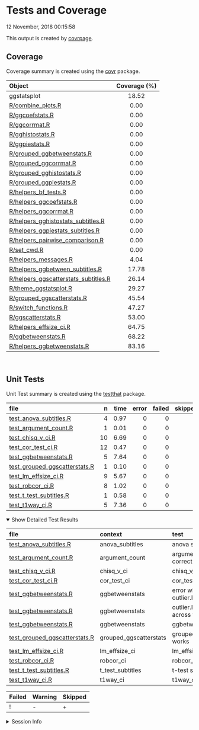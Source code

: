 Tests and Coverage
================
12 November, 2018 00:15:58

This output is created by
[covrpage](https://github.com/yonicd/covrpage).

## Coverage

Coverage summary is created using the
[covr](https://github.com/r-lib/covr)
package.

| Object                                                                            | Coverage (%) |
| :-------------------------------------------------------------------------------- | :----------: |
| ggstatsplot                                                                       |    18.52     |
| [R/combine\_plots.R](../R/combine_plots.R)                                        |     0.00     |
| [R/ggcoefstats.R](../R/ggcoefstats.R)                                             |     0.00     |
| [R/ggcorrmat.R](../R/ggcorrmat.R)                                                 |     0.00     |
| [R/gghistostats.R](../R/gghistostats.R)                                           |     0.00     |
| [R/ggpiestats.R](../R/ggpiestats.R)                                               |     0.00     |
| [R/grouped\_ggbetweenstats.R](../R/grouped_ggbetweenstats.R)                      |     0.00     |
| [R/grouped\_ggcorrmat.R](../R/grouped_ggcorrmat.R)                                |     0.00     |
| [R/grouped\_gghistostats.R](../R/grouped_gghistostats.R)                          |     0.00     |
| [R/grouped\_ggpiestats.R](../R/grouped_ggpiestats.R)                              |     0.00     |
| [R/helpers\_bf\_tests.R](../R/helpers_bf_tests.R)                                 |     0.00     |
| [R/helpers\_ggcoefstats.R](../R/helpers_ggcoefstats.R)                            |     0.00     |
| [R/helpers\_ggcorrmat.R](../R/helpers_ggcorrmat.R)                                |     0.00     |
| [R/helpers\_gghistostats\_subtitles.R](../R/helpers_gghistostats_subtitles.R)     |     0.00     |
| [R/helpers\_ggpiestats\_subtitles.R](../R/helpers_ggpiestats_subtitles.R)         |     0.00     |
| [R/helpers\_pairwise\_comparison.R](../R/helpers_pairwise_comparison.R)           |     0.00     |
| [R/set\_cwd.R](../R/set_cwd.R)                                                    |     0.00     |
| [R/helpers\_messages.R](../R/helpers_messages.R)                                  |     4.04     |
| [R/helpers\_ggbetween\_subtitles.R](../R/helpers_ggbetween_subtitles.R)           |    17.78     |
| [R/helpers\_ggscatterstats\_subtitles.R](../R/helpers_ggscatterstats_subtitles.R) |    26.14     |
| [R/theme\_ggstatsplot.R](../R/theme_ggstatsplot.R)                                |    29.27     |
| [R/grouped\_ggscatterstats.R](../R/grouped_ggscatterstats.R)                      |    45.54     |
| [R/switch\_functions.R](../R/switch_functions.R)                                  |    47.27     |
| [R/ggscatterstats.R](../R/ggscatterstats.R)                                       |    53.00     |
| [R/helpers\_effsize\_ci.R](../R/helpers_effsize_ci.R)                             |    64.75     |
| [R/ggbetweenstats.R](../R/ggbetweenstats.R)                                       |    68.22     |
| [R/helpers\_ggbetweenstats.R](../R/helpers_ggbetweenstats.R)                      |    83.16     |

<br>

## Unit Tests

Unit Test summary is created using the
[testthat](https://github.com/r-lib/testthat)
package.

| file                                                                      |  n | time | error | failed | skipped | warning | icon |
| :------------------------------------------------------------------------ | -: | ---: | ----: | -----: | ------: | ------: | :--- |
| [test\_anova\_subtitles.R](testthat/test_anova_subtitles.R)               |  4 | 0.97 |     0 |      0 |       0 |       0 |      |
| [test\_argument\_count.R](testthat/test_argument_count.R)                 |  1 | 0.01 |     0 |      0 |       0 |       0 |      |
| [test\_chisq\_v\_ci.R](testthat/test_chisq_v_ci.R)                        | 10 | 6.69 |     0 |      0 |       0 |       0 |      |
| [test\_cor\_test\_ci.R](testthat/test_cor_test_ci.R)                      | 12 | 0.47 |     0 |      0 |       0 |       0 |      |
| [test\_ggbetweenstats.R](testthat/test_ggbetweenstats.R)                  |  5 | 7.64 |     0 |      0 |       1 |       0 | \+   |
| [test\_grouped\_ggscatterstats.R](testthat/test_grouped_ggscatterstats.R) |  1 | 0.10 |     0 |      0 |       0 |       0 |      |
| [test\_lm\_effsize\_ci.R](testthat/test_lm_effsize_ci.R)                  |  9 | 5.67 |     0 |      0 |       0 |       0 |      |
| [test\_robcor\_ci.R](testthat/test_robcor_ci.R)                           |  8 | 1.02 |     0 |      0 |       0 |       0 |      |
| [test\_t\_test\_subtitles.R](testthat/test_t_test_subtitles.R)            |  1 | 0.58 |     0 |      0 |       0 |       0 |      |
| [test\_t1way\_ci.R](testthat/test_t1way_ci.R)                             |  5 | 7.36 |     0 |      0 |       0 |       0 |      |

<details open>

<summary> Show Detailed Test Results
</summary>

| file                                                                             | context                 | test                                       | status  |  n | time | icon |
| :------------------------------------------------------------------------------- | :---------------------- | :----------------------------------------- | :------ | -: | ---: | :--- |
| [test\_anova\_subtitles.R](testthat/test_anova_subtitles.R#L32_L35)              | anova\_subtitles        | anova subtitles work                       | PASS    |  4 | 0.97 |      |
| [test\_argument\_count.R](testthat/test_argument_count.R#L56_L59)                | argument\_count         | argument\_count is correct                 | PASS    |  1 | 0.01 |      |
| [test\_chisq\_v\_ci.R](testthat/test_chisq_v_ci.R#L46_L50)                       | chisq\_v\_ci            | chisq\_v\_ci works                         | PASS    | 10 | 6.69 |      |
| [test\_cor\_test\_ci.R](testthat/test_cor_test_ci.R#L45_L49)                     | cor\_test\_ci           | cor\_test\_ci works                        | PASS    | 12 | 0.47 |      |
| [test\_ggbetweenstats.R](testthat/test_ggbetweenstats.R#L9_L16)                  | ggbetweenstats          | error when x and outlier.label are same    | PASS    |  1 | 0.01 |      |
| [test\_ggbetweenstats.R](testthat/test_ggbetweenstats.R#L26_L36)                 | ggbetweenstats          | outlier.labeling works across vector types | PASS    |  3 | 2.80 |      |
| [test\_ggbetweenstats.R](testthat/test_ggbetweenstats.R#L89_L92)                 | ggbetweenstats          | ggbetweenstats works                       | SKIPPED |  1 | 4.83 | \+   |
| [test\_grouped\_ggscatterstats.R](testthat/test_grouped_ggscatterstats.R#L9_L17) | grouped\_ggscatterstats | grouped\_ggscatterstats works              | PASS    |  1 | 0.10 |      |
| [test\_lm\_effsize\_ci.R](testthat/test_lm_effsize_ci.R#L67_L71)                 | lm\_effsize\_ci         | lm\_effsize\_ci works                      | PASS    |  9 | 5.67 |      |
| [test\_robcor\_ci.R](testthat/test_robcor_ci.R#L39_L43)                          | robcor\_ci              | robcor\_ci works                           | PASS    |  8 | 1.02 |      |
| [test\_t\_test\_subtitles.R](testthat/test_t_test_subtitles.R#L43_L47)           | t\_test\_subtitles      | t-test subtitles work                      | PASS    |  1 | 0.58 |      |
| [test\_t1way\_ci.R](testthat/test_t1way_ci.R#L57)                                | t1way\_ci               | t1way\_ci works                            | PASS    |  5 | 7.36 |      |

| Failed | Warning | Skipped |
| :----- | :------ | :------ |
| \!     | \-      | \+      |

</details>

<details>

<summary> Session Info </summary>

| Field    | Value                                              |
| :------- | :------------------------------------------------- |
| Version  | R Under development (unstable) (2018-10-20 r75474) |
| Platform | x86\_64-w64-mingw32/x64 (64-bit)                   |
| Running  | Windows \>= 8 x64 (build 9200)                     |
| Language | English\_United States                             |
| Timezone | America/New\_York                                  |

| Package  | Version |
| :------- | :------ |
| testthat | 2.0.1   |
| covr     | 3.2.1   |
| covrpage | 0.0.62  |

</details>

<!--- Final Status : skipped/warning --->
